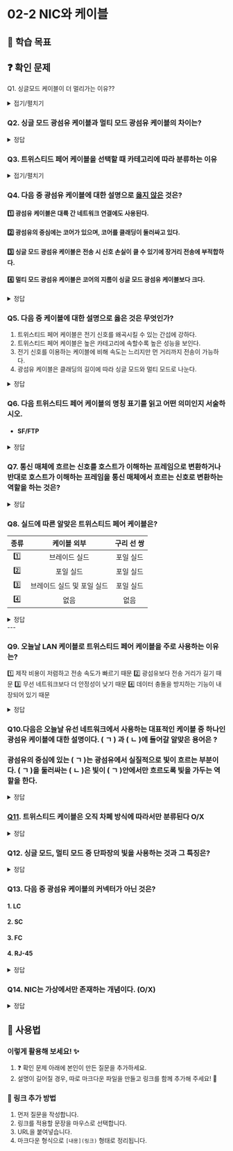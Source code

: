 # 02-2 NIC와 케이블

## 📌 학습 목표



## ❓ 확인 문제

Q1. 싱글모드 케이블이 더 멀리가는 이유??

<details>
<summary>접기/펼치기</summary>

**싱글모드 케이블**의 특징으로는 중심이 아주 얇고 빛이 이 광섬유 내부, 코어에서 전파할 때 단 하나의 경로로만 전달된다. 따라서 <U>빛이 직선적으로 이동하여 손실이 적고 왜곡이 최소화</U>된다. 빛의 경로의 제한과 왜곡없이 안정적 전송은 장거리 통신을 가능하게 해준다.

반면 **멀티모드 케이블**은 코어의 지름이 넓고, 이때문에 빛이 여러 경로를 통해 광섬유를 따라 이동할 수 있다. 때문에 내부에서 반사, 굴절이 되며 다양한 경로로 전파된다. 이는 곧 신호의 왜곡, 지연을 야기하며 긴 거리에서는 <U>신호손실</U>, <U>통신 품질 저하</U>와 같은 문제로 이루어진다. 하지만 싱글모드 케이블에 비해 <U>값이 저렴</U>하다는 장점이 있다.
</details>

### Q2. 싱글 모드 광섬유 케이블과 멀티 모드 광섬유 케이블의 차이는?

<details>
<summary>정답</summary>

-싱글 모드 광섬유 케이블은 장파장의 빛을 사용하며 코어의 지름이 작아 빛의 이동 경로가 한개, 장거리 전송에 적합합니다.

-멀티 모드 광섬유 케이블은 단파장의 빛을 사용하고, 코어의 지름이 커 빛의 이동 경로가 여러개이고, 단거리 전송에 적합합니다.

---

</details>


### **Q3. 트위스티드 페어 케이블을 선택할 때 카테고리에 따라 분류하는 이유**  

<details>  
<summary>접기/펼치기</summary>  

### **트위스티드 페어 케이블을 카테고리로 분류하면 좋은 이유**  
- **지원 가능한 속도와 대역폭**이 달라지기 때문  
- **네트워크 환경과 요구 사항**에 따라 적절한 CAT 등급을 선택해야 함  
- **CAT 등급이 높을수록** 고속 통신에 유리하지만, 케이블 비용과 설치 난이도가 상승  

---

### **트위스티드 페어 케이블의 예시**  

- **CAT5**: 구형 네트워크, 일반 사무실
- **CAT5e**: 일반적인 가정 및 사무실 LAN
- **CAT6**: 기업 및 고속 네트워크
- **CAT6a**: 대규모 사무실, 데이터센터
- **CAT7**: 고성능 네트워크(차폐 강화)
- **CAT8**: 데이터센터, 초고속 서버 환경

</details>

### Q4. 다음 중 광섬유 케이블에 대한 설명으로 <U>옳지 않은</U> 것은?

#### 1️⃣ 광섬유 케이블은 대륙 간 네트워크 연결에도 사용된다.

#### 2️⃣ 광섬유의 중심에는 코어가 있으며, 코어를 클래딩이 둘러싸고 있다.

#### 3️⃣ 싱글 모드 광섬유 케이블은 전송 시 신호 손실이 클 수 있기에 장거리 전송에 부적합하다.

#### 4️⃣ 멀티 모드 광섬유 케이블은 코어의 지름이 싱글 모드 광섬유 케이블보다 크다.

<details>
<summary>정답</summary>

#### 3️⃣ 싱글 모드 광섬유 케이블은 전송 시 신호 손실이 클 수 있기에 장거리 전송에 부적합하다.

- 싱글 모드 광섬유 케이블은 신호 손실이 적기에 장거리 전송에 적합합니다. 멀티 모드 광섬유 케이블은 전송 시 신호 손실이 클 수 있어 장거리 전송에 부적합합니다.

- 멀티 모드 광섬유 케이블에 비해 싱글 모드 광섬유 케이블이 일반적으로 고비용이 부과된다는 단점도 있습니다.

</details>

  
### Q5. 다음 중 케이블에 대한 설명으로 옳은 것은 무엇인가?

1. 트위스티드 페어 케이블은 전기 신호를 왜곡시킬 수 있는 간섭에 강하다.
2. 트위스티드 페어 케이블은 높은 카테고리에 속할수록 높은 성능을 보인다.
3. 전기 신호를 이용하는 케이블에 비해 속도는 느리지만 먼 거리까지 전송이 가능하다.
4. 광섬유 케이블은 클래딩의 길이에 따라 싱글 모드와 멀티 모드로 나눈다.


<details>
<summary>정답</summary>

**② 트위스티드 페어 케이블은 높은 카테고리에 속할수록 높은 성능을 보인다.**

해설
① 트위스티드 페어 케이블은 전기 신호를 왜곡시킬 수 있는 간섭에 강하다.
→ ❌ 오답: 트위스티드 페어 케이블(Twisted Pair Cable)은 두 가닥의 구리선을 꼬아 전자기 간섭(EMI)을 줄이지만, 차폐(Shielding)가 없는 UTP(Unshielded Twisted Pair) 케이블은 간섭에 취약할 수 있다. 따라서 간섭에 강한 케이블을 원한다면 STP(Shielded Twisted Pair)나 광섬유 케이블을 사용하는 것이 더 적절하다.

② 트위스티드 페어 케이블은 높은 카테고리에 속할수록 높은 성능을 보인다.
→ ✅ 정답: 트위스티드 페어 케이블은 CAT5, CAT6, CAT7 등으로 구분되며, 숫자가 높을수록 더 높은 전송 속도와 대역폭을 지원한다. 예를 들어, CAT5e는 최대 1Gbps, CAT6는 최대 10Gbps, CAT7은 최대 40Gbps 속도를 지원할 수 있다.

③ 전기 신호를 이용하는 케이블에 비해 속도는 느리지만 먼 거리까지 전송이 가능하다.
→ ❌ 오답: 일반적으로 전기 신호(구리선)를 이용하는 케이블(트위스티드 페어, 동축 케이블)은 거리 제한이 있으며, 속도도 광섬유 케이블보다 낮다. 광섬유 케이블은 빛을 이용하여 데이터를 전송하기 때문에 전기 신호 기반 케이블보다 더 높은 속도와 긴 전송 거리를 제공한다.

④ 광섬유 케이블은 클래딩(Cladding)의 길이에 따라 싱글 모드와 멀티 모드로 나눈다.
→ ❌ 오답: 광섬유 케이블의 싱글 모드(Single Mode)와 멀티 모드(Multimode)는 클래딩의 길이가 아니라, 광섬유의 코어(Core) 지름에 따라 나뉜다.

</details>


### Q6. 다음 트위스티드 페어 케이블의 명칭 표기를 읽고 어떤 의미인지 서술하시오.

- #### SF/FTP 

<details>
<summary>정답</summary>


**케이블 외부는 브레이드 실드와 포일 실드로 감싸고, 각 구리선은 포일실드로 감싼 트위스티드 페어 케이블**

</details>

### Q7. 통신 매체에 흐르는 신호를 호스트가 이해하는 프레임으로 변환하거나 반대로 호스트가 이해하는 프레임을 통신 매체에서 흐르는 신호로 변환하는 역할을 하는 것은?

<details>
<summary>정답</summary>

#### NIC
* 호스트와 통신 매체를 연결하고, MAC 주소가 부여되는 네트워크 장비
* 네트워크 인터페이스 카드, 네트워크 어댑터, LAN 카드, 네트워크 카드, 이더넷 카드(이더넷 네트워크의 경우) 등 다양한 명칭으로 불림
* 네트워크와의 연결점을 담당한다는 점에서 **네트워크 인터페이스** 역할을 수행

</details>


### Q8. 실드에 따른 알맞은 트위스티드 페어 케이블은?

|종류|케이블 외부|구리 선 쌍|
|:---:|:---:|:---:|
|1️⃣|브레이드 실드|포일 실드|
|2️⃣|포일 실드|포일 실드|
|3️⃣|브레이드 실드 및 포일 실드|포일 실드|
|4️⃣|없음|없음|

<details>
<summary>정답</summary>

#### 1️⃣ : S/FTP, 2️⃣ : F/FTP, 3️⃣ : SF/FTP, 4️⃣ : U/UTP
- 케이블 명칭 표기 : **XX**/**Y**TP (X와 Y에는 U, S, F 명시 가능)
- XX에는 케이블 외부를 감싸는 실드 종류(1 OR 2개), Y에는 꼬인 구리 선 쌍 감싸는 실드 종류
    - U : 실드 없음
    - S : 브레이드 실드
    - F : 포일 실드

</details>
---


### Q9. 오늘날 LAN 케이블로 트위스티드 페어 케이블을 주로 사용하는 이유는?

 1️⃣ 제작 비용이 저렴하고 전송 속도가 빠르기 때문
 2️⃣ 광섬유보다 전송 거리가 길기 때문
 3️⃣ 무선 네트워크보다 더 안정성이 낮기 때문
 4️⃣ 데이터 충돌을 방지하는 기능이 내장되어 있기 때문
 
<details>
<summary>정답</summary>

#### 1️⃣ 제작 비용이 저렴하고 전송 속도가 빠르기 때문
- 비교적 저렴한 가격으로 대량 보급이 가능
- 신호 간섭을 줄이기 위해 꼬인 구조를 사용
- 100m 이내의 거리에 적합한 성능을 제공하며, 기가비트 이더넷(1Gbps) 및 10Gbps 속도까지 지원 가능
- 광섬유(Fiber Optic) 케이블보다 설치와 유지보수가 쉬움

</details>

### Q10.다음은 오늘날 유선 네트워크에서 사용하는 대표적인 케이블 중 하나인 광섬유 케이블에 대한 설명이다. (  ㄱ  ) 과 (  ㄴ  )에 들어갈 알맞은 용어은 ?

### 광섬유의 중심에 있는 (  ㄱ  )는 광섬유에서 실질적으로 빛이 흐르는 부분이다. (  ㄱ  )을 둘러싸는 (  ㄴ  )은 빛이 (  ㄱ  )안에서만 흐르도록 빛을 가두는 역할을 한다. 


<details>
<summary>정답</summary>


#### (  ㄱ  ) : 코어
#### (  ㄴ  ) : 클래딩




**[해설✏️]**
#### MAC 주소는 네트워크 인터페이스 마다 부여되는데, 보통 NIC(Network Interface Controller)라는 장치가 네트워크 인터페이스의 역할을 담당한다. 따라서 한 컴퓨터 내에 NIC가 여러 개 있다면 MAC 주소도 여러 개 있을 수 있다. 

</details>

### [Q11](Cat.md). 트위스티드 케이블은 오직 차폐 방식에 따라서만 분류된다 O/X

<details>
<summary>정답</summary>
#### X

트위스티드 케이블은 카테고리에 따라서도 분류되며 카테고리는 케이블의 성능을 구분한다

자세한 분류는 문제에 걸린 링크를 통해 확인하자

</details>

### Q12. 싱글 모드, 멀티 모드 중 단파장의 빛을 사용하는 것과 그 특징은?

<details>
<summary> 정답 </summary>
- 멀티 모드, 빛이 여러 경로로 이동할 수 있으며 싱글 모드에 비해 신호 손실 가능성이 커서 단거리 전송에 이용

</details>

### Q13. 다음 중 광섬유 케이블의 커넥터가 아닌 것은?

#### 1. LC

#### 2. SC

#### 3. FC

#### 4. RJ-45

<details>
<summary>정답</summary>

#### 4

1 ~ 3번은 모두 광섬유 케이블의 커넥터이지만 4번은 트위스티드 페어 케이블의 커넥터이다

</details>

### Q14. NIC는 가상에서만 존재하는 개념이다. (O/X)

<details>
<summary>정답</summary>
X: NIC는 호스트와 연결매체를 연결하는 인터페이스 역할을 하는 하드웨어이다.
</details>

## 📝 사용법  
### 이렇게 활용해 보세요! ✨  
1. ❓ 확인 문제 아래에 본인이 만든 질문을 추가하세요.  
2. 설명이 길어질 경우, 따로 마크다운 파일을 만들고 링크를 함께 추가해 주세요! 🔗  

### 🔗 링크 추가 방법  
1. 먼저 질문을 작성합니다.  
2. 링크를 적용할 문장을 마우스로 선택합니다.  
3. URL을 붙여넣습니다.  
4. 마크다운 형식으로 `[내용](링크)` 형태로 정리됩니다.  

